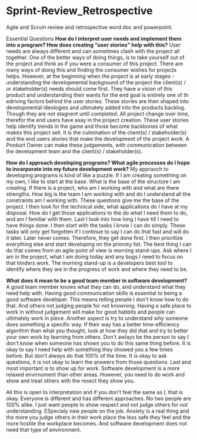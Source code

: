# Sprint-Review_Retrospective
Agile and Scrum review and retrospective word doc and powerpoint. 


Essential Questions
**How do I interpret user needs and implement them into a program? How does creating “user stories” help with this?**
User needs are always different and can sometimes clash with the project all together. One of the better ways of doing things, is to take yourself out of the project and think as if you were a consumer of this project. There are many ways of doing this and finding the consumer wishes for projects helps. However, at the beginning when the project is at early stages - understanding the developmental background of the project the client(s) / or stakeholder(s) needs should come first. They have a vision of this product and understanding their wants for the end goal is entirely one of th edriving factors behind the user stories. These stories are then shaped into developmental ideologies and ultimately added into the products backlog. Though they are not stagnent until completed. All project change over time, therefor the end users have  asay in the project creation. These user stories help identify trends in the game and those become backbones of what makes this project sell. It is the culmination of the client(s) / stakeholder(s) and the end users stories that make the development of the project work. A Product Owner can make these judgements, with communication between the development team and the client(s) / stakeholder(s). 

**How do I approach developing programs? What agile processes do I hope to incorporate into my future development work?**
My appraoch to developing programs is kind of like a puzzle. If I am creating something on my own, I like to start at the base. What is the base of the structure I am creating. If there is a project, who am I working with and what are there strengths. How big is the team I am working with and do I understand all the constraints am I working with. These questions give me the base of the project. I then look for the technical side, what applications do I have at my disposal. How do I get those applications to the do what I need them to do, and am I familiar with them. Last I look into how long I have till I need to have things done. I then start with the tasks I know I can do simply. These tasks will only get forgotten if I continue to say I can do that fast and will do it later. Later never comes. Therefore, they get done first. I then prioritize everything else and start developing on the prioroty list. The best thing I can do that comes from an agile point of view is morning stand-ups. Ask where I am in the project, what I am doing today and any bugs I need to focus on that hinders work. The morning stand-up is a developers best tool to identify where they are in the progress of work and where they need to be.

**What does it mean to be a good team member in software development?**
A good team member knows what they can do, and understand what they need help with. Having good communication skills is essential to being a good software developer. This means telling people I don't know how to do that. And others not judging people for not knowning. Having a safe place to work in without judgement will make for good habbits and people can ultimately work in piece. Another aspect is try to understand why someone does something a specific way. If their way has a better time-efficiency algorithm than what you thought, look at how they did that and try to better your own work by learning from others. Don't awlays be the person to say I don't know when someone has shown you to do this same thing before. It is okay to say I need help with something they showed you a few times before. But don't always do that 100% of the time. It is okay to ask questions, it is not okay to learn the answers from those questions. Last and most important is to show up for work. Software development is a more relaxed envirnoment than other areas. However, you need to do work and show and treat others with the resect they show you. 


All this is open to interpretation and if you don't feel the same as I, that is okay. Everyone is different and has different approaches. No two people are 100% alike. I just want people to show respect and not judge others for not understanding. ESpecialy new people on the job. Anxiety is a real thing and the more you judge others in their work place the less safe they feel and the more hostile the workplace becomes. And software development does not need that type of environment. 
